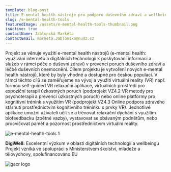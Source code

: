 ```yaml
---
template: blog-post
title: E-mental health nástroje pro podporu duševního zdraví a wellbeingu
slug: /e-mental-health-tools
featuredImage: /assets/e-mental-health-tools-thumbnail.png
isActive: true
contactName: Jablonská Markéta
contactEmail: marketa.Jablonska@nudz.cz
---
```


Projekt se věnuje využití e-mental health nástrojů (e-mental health: využívání internetu a digitálních technologií k poskytování informací a služeb v rámci péče o duševní zdraví) v prevenci poruch duševního zdraví a léčbě duševních onemocnění. Cílem projektu je vytvoření nových e-mental health nástrojů, které by byly vhodné a dostupné pro českou populaci. V rámci těchto cílů se zaměřujeme na vývoj a využití virtuální reality (VR) např. formou self-guided VR relaxační aplikace, virtuálních prostředí pro expoziční terapii úzkostných poruch (podprojekt VZ4.2 VR metody pro psychoterapii a prevenci úzkostných poruch) nebo online platformy pro kognitivní trénink s využitím VR (podprojekt VZ4.3 Online podpora zdravého stárnutí prostřednictvím kognitivního tréninku s prvky VR). Jednotlivé aplikace umožní uživateli učit se a trénovat relaxační dýchání s využitím biofeedbacku (zpětné vazby), vystavovat se obávaným podnětům, nebo procvičovat paměť a pozornost prostřednictvím virtuální reality. 

![e-mental-health-tools 1](/e-mental-health-tools-01.png)

**DigiWell:** Excelentní výzkum v oblasti digitálních technologií a wellbeingu
Projekt vzniká ve spolupráci s Ministerstvem školství, mládeže a tělovýchovy, spolufinancováno EU 

![gacr logo](/e-tools-sponsors.jpg)